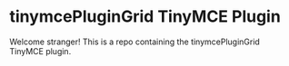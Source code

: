# tinymcePluginGrid TinyMCE Plugin

Welcome stranger! This is a repo containing the tinymcePluginGrid TinyMCE plugin.

